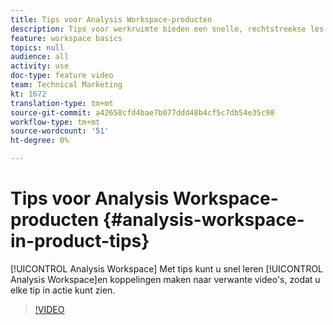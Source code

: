 ```yaml
---
title: Tips voor Analysis Workspace-producten
description: Tips voor werkruimte bieden een snelle, rechtstreekse les in Analysis Workspace en bevatten koppelingen naar verwante video's, zodat u elke tip in actie kunt zien.
feature: workspace basics
topics: null
audience: all
activity: use
doc-type: feature video
team: Technical Marketing
kt: 1672
translation-type: tm+mt
source-git-commit: a42658cfd4bae7b077ddd48b4cf5c7db54e35c98
workflow-type: tm+mt
source-wordcount: '51'
ht-degree: 0%

---
```



# Tips voor Analysis Workspace-producten {#analysis-workspace-in-product-tips}

[!UICONTROL Analysis Workspace] Met tips kunt u snel leren [!UICONTROL Analysis Workspace]en koppelingen maken naar verwante video&#39;s, zodat u elke tip in actie kunt zien.

>[!VIDEO](https://video.tv.adobe.com/v/23135/?quality=12)
